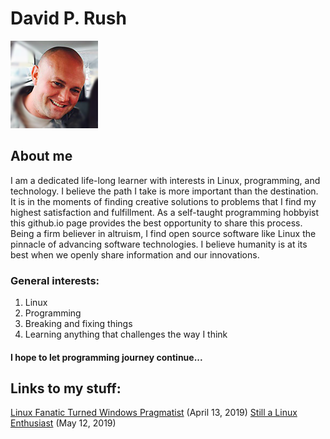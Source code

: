# David P. Rush

![Thumbnail of me](thumbnail.png)

## About me

I am a dedicated life-long learner with interests in Linux, programming, and technology. I believe the path I take is more important than the destination. It is in the moments of finding creative solutions to problems that I find my highest satisfaction and fulfillment. As a self-taught programming hobbyist this github.io page provides the best opportunity to share this process. Being a firm believer in altruism, I find open source software like Linux the pinnacle of advancing software technologies. I believe humanity is at its best when we openly share information and our innovations. 

### General interests:

1. Linux
2. Programming
3. Breaking and fixing things
4. Learning anything that challenges the way I think

#### I hope to let programming journey continue...

## Links to my stuff:

[Linux Fanatic Turned Windows Pragmatist](./linux_fanatic_turned_windows_pragmatist.md) (April 13, 2019)
[Still a Linux Enthusiast](./still_a_linux_enthusiast.md) (May 12, 2019)
